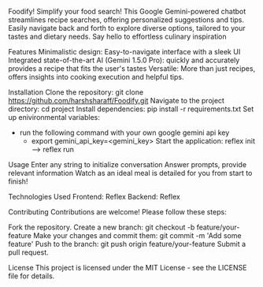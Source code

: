 Foodify!
Simplify your food search!
This Google Gemini-powered chatbot streamlines recipe searches, offering personalized suggestions and tips.
Easily navigate back and forth to explore diverse options, tailored to your tastes and dietary needs.
Say hello to effortless culinary inspiration

Features
Minimalistic design: Easy-to-navigate interface with a sleek UI
Integrated state-of-the-art AI (Gemini 1.5.0 Pro): quickly and accurately provides a recipe that fits the user's tastes
Versatile: More than just recipes, offers insights into cooking execution and helpful tips.


Installation
Clone the repository: git clone https://github.com/harshsharaff/Foodify.git
Navigate to the project directory: cd project
Install dependencies: pip install -r requirements.txt
Set up enivironmental variables:
- run the following command with your own google gemini api key
  - export gemini_api_key=<gemini_key>
Start the application: reflex init –> reflex run

Usage
Enter any string to initialize conversation
Answer prompts, provide relevant information
Watch as an ideal meal is detailed for you from start to finish!

Technologies Used
Frontend: Reflex
Backend: Reflex


Contributing
Contributions are welcome! Please follow these steps:

Fork the repository.
Create a new branch: git checkout -b feature/your-feature
Make your changes and commit them: git commit -m 'Add some feature'
Push to the branch: git push origin feature/your-feature
Submit a pull request.

License
This project is licensed under the MIT License - see the LICENSE file for details.
